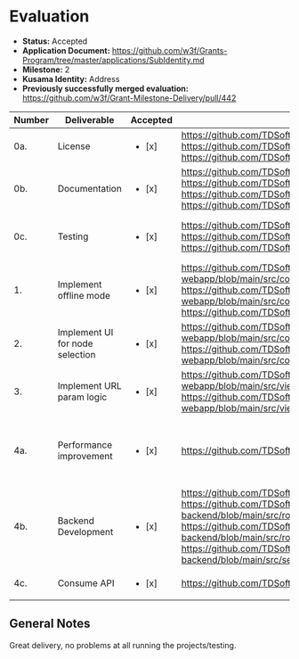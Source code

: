 # Evaluation

- **Status:** Accepted
- **Application Document:** https://github.com/w3f/Grants-Program/tree/master/applications/SubIdentity.md
- **Milestone:** 2
- **Kusama Identity:** Address
- **Previously successfully merged evaluation:** https://github.com/w3f/Grant-Milestone-Delivery/pull/442

| Number | Deliverable | Accepted | Link | Evaluation Notes |
| ------ | ----------- | -------- | ---- |----------------- |
| 0a. | License |<ul><li>[x] </li></ul>| https://github.com/TDSoftware/subidentity-package/blob/main/LICENSE https://github.com/TDSoftware/subidentity-webapp/blob/main/LICENSE https://github.com/TDSoftware/subidentity-backend/blob/main/LICENSE | Apache 2.0 |
| 0b. | Documentation |<ul><li>[x] </li></ul>| https://github.com/TDSoftware/subidentity-webapp/blob/main/README.md https://github.com/TDSoftware/subidentity-webapp/blob/main/docs/Tutorial.md https://github.com/TDSoftware/subidentity-package/blob/main/README.md https://github.com/TDSoftware/subidentity-backend/blob/main/readme.md | Excellent documentation, both in README's and in code. |
| 0c. | Testing |<ul><li>[x] </li></ul>| https://github.com/TDSoftware/subidentity-webapp/blob/main/README.md	https://github.com/TDSoftware/subidentity-package/blob/main/README.md https://github.com/TDSoftware/subidentity-backend/blob/main/readme.md | All 3 repositories are straightforward to test and have good test coverage. |
| 1. | Implement offline mode |<ul><li>[x] </li></ul>| https://github.com/TDSoftware/subidentity-webapp/blob/main/src/components/partials/IdentitySearch/CustomNodeModal.vue https://github.com/TDSoftware/subidentity-webapp/blob/main/src/components/partials/IdentitySearch/IdentitySearch.vue https://github.com/TDSoftware/subidentity-webapp/blob/main/src/util/storage.ts | Can connect to any `wss://` address or a local node (e.g. `ws://127.0.0.1:9944`). |
| 2. | Implement UI for node selection |<ul><li>[x] </li></ul>| https://github.com/TDSoftware/subidentity-webapp/blob/main/src/components/partials/IdentitySearch/CustomNodeModal.vue https://github.com/TDSoftware/subidentity-webapp/blob/main/src/components/common/CustomSelect.vue | |
| 3. | Implement URL param logic |<ul><li>[x] </li></ul>| https://github.com/TDSoftware/subidentity-webapp/blob/main/src/views/ListView.vue https://github.com/TDSoftware/subidentity-webapp/blob/main/src/views/IdentityView.vue | |  
| 4a. | Performance improvement |<ul><li>[x] </li></ul>| https://github.com/TDSoftware/subidentity-backend | Great performance improvement from Milestone 1, loading is instant even for queries with many results. | 
| 4b. | Backend Development |<ul><li>[x] </li></ul>| https://github.com/TDSoftware/subidentity-backend https://github.com/TDSoftware/subidentity-backend/blob/main/src/routes/chains/chainRouter.ts  https://github.com/TDSoftware/subidentity-backend/blob/main/src/routes/identities/identityRouter.ts https://github.com/TDSoftware/subidentity-backend/blob/main/src/services/schedulerService.ts | | 
| 4c. | Consume API |<ul><li>[x] </li></ul>| https://github.com/TDSoftware/subidentity-webapp/blob/main/src/store/index.ts | | 

## General Notes

Great delivery, no problems at all running the projects/testing.
